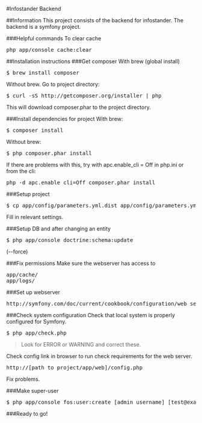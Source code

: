 #Infostander Backend

##Information
This project consists of the backend for infostander. The backend is a symfony project. 

###Helpful commands
To clear cache
<pre>
php app/console cache:clear
</pre>

##Installation instructions
###Get composer
With brew (global install)
<pre>
$ brew install composer
</pre>

Without brew. Go to project directory:

<pre>
$ curl -sS http://getcomposer.org/installer | php
</pre>

This will download composer.phar to the project directory.

###Install dependencies for project
With brew:
<pre>
$ composer install
</pre>

Without brew:
<pre>
$ php composer.phar install
</pre>

If there are problems with this, try with apc.enable_cli = Off in php.ini or from the cli:
<pre>
php -d apc.enable_cli=Off composer.phar install
</pre>

###Setup project
<pre>
$ cp app/config/parameters.yml.dist app/config/parameters.yml
</pre>

Fill in relevant settings.


###Setup DB and after changing an entity
<pre>
$ php app/console doctrine:schema:update
</pre>
(--force)

###Fix permissions
Make sure the webserver has access to 
<pre>
app/cache/
app/logs/
</pre>

###Set up webserver
<pre>
http://symfony.com/doc/current/cookbook/configuration/web_server_configuration.html
</pre>

###Check system configuration
Check that local system is properly configured for Symfony.

<pre>
$ php app/check.php
</pre>

> Look for ERROR or WARNING and correct these.

Check config link in browser to run check requirements for the web server.

<pre>
http://[path_to_project/app/web]/config.php
</pre>

Fix problems.


###Make super-user
<pre>
$ php app/console fos:user:create [admin_username] [test@example.com] [p@ssword] --super-admin
</pre>


###Ready to go!

